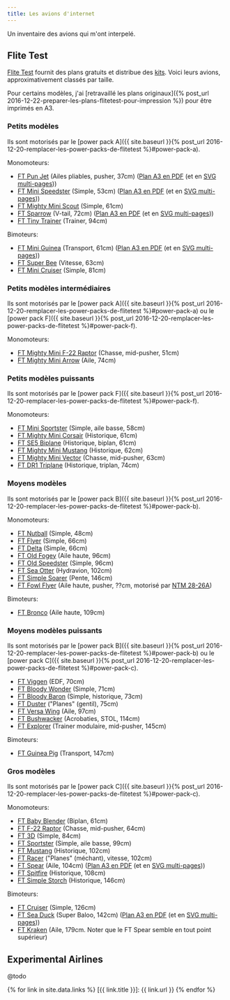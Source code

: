 ```yaml
---
title: Les avions d'internet
---
```

Un inventaire des avions qui m'ont interpelé.

Flite Test
----------

[Flite Test](http://flitetest.com) fournit des plans gratuits et distribue des [kits](http://store.flitetest.com/airplanes/).
Voici leurs avions, approximativement classés par taille.

Pour certains modèles, j'ai [retravaillé les plans originaux]({% post_url 2016-12-22-preparer-les-plans-flitetest-pour-impression %}) pour être imprimés en A3.

### Petits modèles

Ils sont motorisés par le [power pack A]({{ site.baseurl }}{% post_url 2016-12-20-remplacer-les-power-packs-de-flitetest %}#power-pack-a).

Monomoteurs:

- [FT Pun Jet](http://flitetest.com/articles/ft-pun-jet-build) (Ailes pliables, pusher, 37cm) ([Plan A3 en PDF](flitetest-pun-jet.pdf) (et en [SVG multi-pages](flitetest-pun-jet.svg)))
- [FT Mini Speedster](http://flitetest.com/articles/ft-mini-speedster-build) (Simple, 53cm) ([Plan A3 en PDF](flitetest-mini-speedster.pdf) (et en [SVG multi-pages](flitetest-mini-speedster.svg)))
- [FT Mighty Mini Scout](http://flitetest.com/articles/ft-mini-scout-build-mighty-minis) (Simple, 61cm)
- [FT Sparrow](http://flitetest.com/articles/ft-sparrow-build) (V-tail, 72cm) ([Plan A3 en PDF](flitetest-sparrow.pdf) (et en [SVG multi-pages](flitetest-sparrow.svg)))
- [FT Tiny Trainer](http://flitetest.com/articles/flite-test-tiny-trainer) (Trainer, 94cm)

Bimoteurs:

- [FT Mini Guinea](http://flitetest.com/articles/ft-mini-guinea-build) (Transport, 61cm) ([Plan A3 en PDF](flitetest-mini-guinea.pdf) (et en [SVG multi-pages](flitetest-mini-guinea.svg)))
- [FT Super Bee](http://flitetest.com/articles/ft-super-bee-build) (Vitesse, 63cm)
- [FT Mini Cruiser](http://flitetest.com/articles/ft-mini-cruiser-build) (Simple, 81cm)

### Petits modèles intermédiaires

Ils sont motorisés par le [power pack A]({{ site.baseurl }}{% post_url 2016-12-20-remplacer-les-power-packs-de-flitetest %}#power-pack-a) ou le [power pack F]({{ site.baseurl }}{% post_url 2016-12-20-remplacer-les-power-packs-de-flitetest %}#power-pack-f).

Monomoteurs:

- [FT Mighty Mini F-22 Raptor](http://flitetest.com/articles/mighty-mini-f-22-diy-build) (Chasse, mid-pusher, 51cm)
- [FT Mighty Mini Arrow](http://flitetest.com/articles/ft-mighty-mini-arrow-build) (Aile, 74cm)

### Petits modèles puissants

Ils sont motorisés par le [power pack F]({{ site.baseurl }}{% post_url 2016-12-20-remplacer-les-power-packs-de-flitetest %}#power-pack-f).

Monomoteurs:

- [FT Mini Sportster](http://flitetest.com/articles/ft-mini-sportster-build) (Simple, aile basse, 58cm)
- [FT Mighty Mini Corsair](http://flitetest.com/articles/ft-mighty-mini-corsair-build) (Historique, 61cm)
- [FT SE5 Biplane](http://flitetest.com/articles/ft-se5-biplane-build) (Historique, biplan, 61cm)
- [FT Mighty Mini Mustang](http://flitetest.com/articles/ft-mighty-mini-mustang-build) (Historique, 62cm)
- [FT Mighty Mini Vector](http://flitetest.com/articles/ft-mighty-mini-vector-build) (Chasse, mid-pusher, 63cm)
- [FT DR1 Triplane](http://flitetest.com/articles/ft-dr1-triplane-build) (Historique, triplan, 74cm)

### Moyens modèles

Ils sont motorisés par le [power pack B]({{ site.baseurl }}{% post_url 2016-12-20-remplacer-les-power-packs-de-flitetest %}#power-pack-b).

Monomoteurs:

- [FT Nutball](http://flitetest.com/articles/nutball-scratch-build) (Simple, 48cm)
- [FT Flyer](http://flitetest.com/articles/FT_Flyer_Scratch_build) (Simple, 66cm)
- [FT Delta](http://flitetest.com/articles/DeltaScratchBuild) (Simple, 66cm)
- [FT Old Fogey](http://flitetest.com/articles/FT_Old_Fogey_Scratch_Build) (Aile haute, 96cm)
- [FT Old Speedster](http://flitetest.com/articles/ft-old-speedster-build) (Simple, 96cm)
- [FT Sea Otter](http://flitetest.com/articles/ft-sea-otter-build) (Hydravion, 102cm)
- [FT Simple Soarer](http://flitetest.com/articles/ft-simple-soarer-build) (Pente, 146cm)
- [FT Fowl Flyer](http://flitetest.com/articles/Fowl_Flyer_Swappable_Scratch_Build) (Aile haute, pusher, ??cm, motorisé par [NTM 28-26A](https://hobbyking.com/en_us/ntm-prop-drive-series-28-26a-1200kv-286w-short-shaft-version.html))

Bimoteurs:

- [FT Bronco](http://flitetest.com/articles/ft-bronco-build) (Aile haute, 109cm)

### Moyens modèles puissants

Ils sont motorisés par le [power pack B]({{ site.baseurl }}{% post_url 2016-12-20-remplacer-les-power-packs-de-flitetest %}#power-pack-b) ou le [power pack C]({{ site.baseurl }}{% post_url 2016-12-20-remplacer-les-power-packs-de-flitetest %}#power-pack-c).

- [FT Viggen](http://flitetest.com/articles/ft-viggen-build) (EDF, 70cm)
- [FT Bloody Wonder](http://flitetest.com/articles/FT_Bloody_Wonder_Scratch_Build) (Simple, 71cm)
- [FT Bloody Baron](http://flitetest.com/articles/ft-bloody-baron-build) (Simple, historique, 73cm)
- [FT Duster](http://flitetest.com/articles/ft-duster-build) ("Planes" (gentil), 75cm)
- [FT Versa Wing](http://flitetest.com/articles/ft-versa-wing-build) (Aile, 97cm)
- [FT Bushwacker](http://flitetest.com/articles/ft-bushwacker-build) (Acrobaties, STOL, 114cm)
- [FT Explorer](http://flitetest.com/articles/ft-explorer-build) (Trainer modulaire, mid-pusher, 145cm)

Bimoteurs:

- [FT Guinea Pig](http://flitetest.com/articles/ft-guinea-build) (Transport, 147cm)

### Gros modèles

Ils sont motorisés par le [power pack C]({{ site.baseurl }}{% post_url 2016-12-20-remplacer-les-power-packs-de-flitetest %}#power-pack-c).

Monomoteurs:

- [FT Baby Blender](http://flitetest.com/articles/baby-blender-2-draft) (Biplan, 61cm)
- [FT F-22 Raptor](http://flitetest.com/articles/ft-22-raptor-build) (Chasse, mid-pusher, 64cm)
- [FT 3D](http://flitetest.com/articles/ft-3d-scratch-build) (Simple, 84cm)
- [FT Sportster](http://flitetest.com/articles/ft-sportster-build) (Simple, aile basse, 99cm)
- [FT Mustang](http://flitetest.com/articles/ft-mustang-build) (Historique, 102cm)
- [FT Racer](http://flitetest.com/articles/ft-racer-build) ("Planes" (méchant), vitesse, 102cm)
- [FT Spear](http://flitetest.com/articles/ft-spear-build) (Aile, 104cm) ([Plan A3 en PDF](flitetest-spear.pdf) (et en [SVG multi-pages](flitetest-spear.svg)))
- [FT Spitfire](http://flitetest.com/articles/ft-spitfire-build) (Historique, 108cm)
- [FT Simple Storch](http://flitetest.com/articles/ft-simple-storch-build) (Historique, 146cm)

Bimoteurs:

- [FT Cruiser](http://flitetest.com/articles/ft-cruiser-build) (Simple, 126cm)
- [FT Sea Duck](http://flitetest.com/articles/ft-sea-duck-build) (Super Baloo, 142cm) ([Plan A3 en PDF](flitetest-sea-duck.pdf) (et en [SVG multi-pages](flitetest-sea-duck.svg)))
- [FT Kraken](http://flitetest.com/articles/kraken-build) (Aile, 179cm. Noter que le FT Spear semble en tout point supérieur)

Experimental Airlines
---------------------

@todo

{% for link in site.data.links %}
[{{ link.title }}]: {{ link.url }}
{% endfor %}
